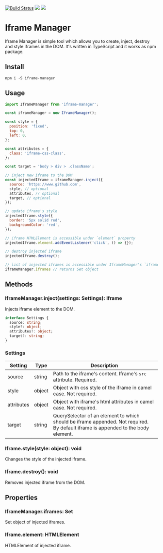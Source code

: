 [![Build Status](https://travis-ci.org/martinsuba/iframe-manager.svg?branch=master)](https://travis-ci.org/martinsuba/iframe-manager)
[![](https://badgen.net/npm/v/iframe-manager)](https://www.npmjs.com/package/iframe-manager)
[![](https://badgen.net/bundlephobia/minzip/iframe-manager)](https://bundlephobia.com/result?p=iframe-manager@1.0.0)

# Iframe Manager

Iframe Manager is simple tool which allows you to create, inject, destroy and style iframes in the DOM. It's written in TypeScript and it works as npm package.

## Install
```
npm i -S iframe-manager
```

## Usage
```js
import IframeManager from 'iframe-manager';

const iframeManager = new IframeManager();

const style = {
  position: 'fixed',
  top: 0,
  left: 0,
};

const attributes = {
  class: 'iframe-css-class',
};

const target = 'body > div > .className';

// inject new iframe to the DOM
const injectedIframe = iframeManager.inject({
  source: 'https://www.github.com',
  style, // optional
  attributes, // optional
  target, // optional
});

// update iframe's style
injectedIframe.style({
  border: '5px solid red',
  backgroundColor: 'red',
});

// iframe HTMLElement is accessible under `element` property
injectedIframe.element.addEventListener('click', () => {});

// destroy injected iframe
injectedIframe.destroy();

// list of injected iframes is accessible under IframeManager's `iframes` property
iframeManager.iframes // returns Set object
```

## Methods
### IframeManager.inject(settings: Settings): Iframe
Injects iframe element to the DOM.
```ts
interface Settings {
  source: string;
  style?: object;
  attributes?: object;
  target?: string;
}
```
### Settings
Setting | Type | Description
------ | ---- | ----
source | string | Path to the iframe's content. Iframe's `src` attribute. Required.
style | object | Object with css style of the iframe in camel case. Not required.
attributes | object | Object with iframe's html attributes in camel case. Not required.
target | string | QuerySelector of an element to which should be iframe appended. Not required. By default iframe is appended to the body element.

### Iframe.style(style: object): void
Changes the style of the injected iframe.

### Iframe.destroy(): void
Removes injected iframe from the DOM.

## Properties
### IframeManager.iframes: Set
Set object of injected iframes.

### Iframe.element: HTMLElement
HTMLElement of injected iframe.
